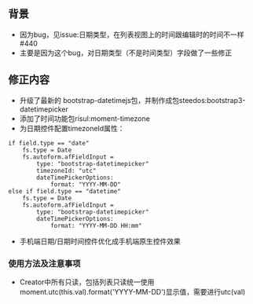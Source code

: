 ## 背景
- 因为bug，见issue:日期类型，在列表视图上的时间跟编辑时的时间不一样 #440
- 主要是因为这个bug，对日期类型（不是时间类型）字段做了一些修正

## 修正内容
- 升级了最新的 bootstrap-datetimejs包，并制作成包steedos:bootstrap3-datetimepicker
- 添加了时间功能包risul:moment-timezone
- 为日期控件配置timezoneId属性：
```
if field.type == "date"
    fs.type = Date
    fs.autoform.afFieldInput =
        type: "bootstrap-datetimepicker"
        timezoneId: "utc"
        dateTimePickerOptions:
            format: "YYYY-MM-DD"
else if field.type == "datetime"
    fs.type = Date
    fs.autoform.afFieldInput =
        type: "bootstrap-datetimepicker"
        dateTimePickerOptions:
            format: "YYYY-MM-DD HH:mm"
```
- 手机端日期/日期时间控件优化成手机端原生控件效果

### 使用方法及注意事项
- Creator中所有只读，包括列表只读统一使用moment.utc(this.val).format('YYYY-MM-DD')显示值，需要进行utc(val)